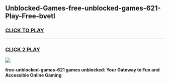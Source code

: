 
## Unblocked-Games-free-unblocked-games-621-Play-Free-bvetl
<h3>
<a href="https://premium76.site?title=free-unblocked-games-621&ref=22A">CLICK TO PLAY</a></h3>
<hr>

<h3>
<a href="https://premium76.site?title=free-unblocked-games-621&ref=22A">CLICK 2 PLAY</a>
  
</h3>

<a href="https://premium76.site?title=free-unblocked-games-621&ref=22A"><img src="https://clearcache.store/games.png"></a>


**free-unblocked-games-621 games unblocked: Your Gateway to Fun and Accessible Online Gaming**
